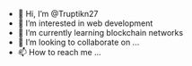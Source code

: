 - 👋 Hi, I’m @Truptikn27
- 👀 I’m interested in web development
- 🌱 I’m currently learning blockchain networks
- 💞️ I’m looking to collaborate on ...
- 📫 How to reach me ...

<!---
Truptikn27/Truptikn27 is a ✨ special ✨ repository because its `README.md` (this file) appears on your GitHub profile.
You can click the Preview link to take a look at your changes.
--->
